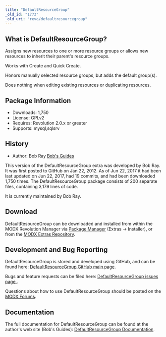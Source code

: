 ```yaml
---
title: "DefaultResourceGroup"
_old_id: "1773"
_old_uri: "revo/defaultresourcegroup"
---
```


## What is DefaultResourceGroup?

Assigns new resources to one or more resource groups or allows new resources to inherit their parent's resource groups.

Works with Create and Quick Create.

Honors manually selected resource groups, but adds the default group(s).

Does nothing when editing existing resources or duplicating resources.

## Package Information

- Downloads: 1,750
- License: GPLv2
- Requires: Revolution 2.0.x or greater
- Supports: mysql,sqlsrv

## History

- Author: Bob Ray [Bob's Guides](https://bobsguides.com)

 This version of the DefaultResourceGroup extra was developed by Bob Ray. It was first posted to GitHub on Jan 22, 2012. As of Jun 22, 2017 it had been last updated on Jun 22, 2017, had 19 commits, and had been downloaded 1,750 times. The DefaultResourceGroup package consists of 200 separate files, containing 3,179 lines of code.

It is currently maintained by Bob Ray.

## Download

 DefaultResourceGroup can be downloaded and installed from within the MODX Revolution Manager via [Package Manager](developing-in-modx/advanced-development/package-management "Package Manager") (Extras -> Installer), or from the [MODX Extras Repository](https://modx.com/extras/package/defaultresourcegroup).

## Development and Bug Reporting 

 DefaultResourceGroup is stored and developed using GitHub, and can be found here: [DefaultResourceGroup GitHub main page](https://github.com/BobRay/DefaultResourceGroup).

 Bugs and feature requests can be filed here: [DefaultResourceGroup issues page.](https://github.com/BobRay/DefaultResourceGroup/issues).

Questions about how to use DefaultResourceGroup should be posted on the [MODX Forums](https://forums.modx.com).

## Documentation

 The full documentation for DefaultResourceGroup can be found at the author's web site (Bob's Guides): [DefaultResourceGroup Documentation](https://bobsguides.com/defaultresourcegroup-tutorial.html).